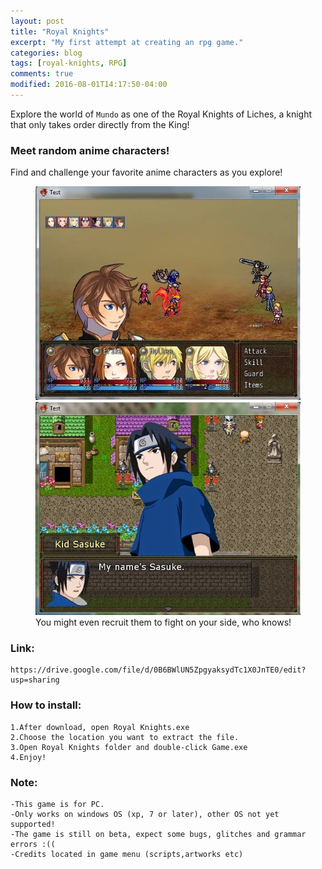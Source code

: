 ```yaml
---
layout: post
title: "Royal Knights"
excerpt: "My first attempt at creating an rpg game."
categories: blog
tags: [royal-knights, RPG]
comments: true
modified: 2016-08-01T14:17:50-04:00
---
```


Explore the world of `Mundo` as one of the Royal Knights of Liches, a knight that only takes order directly from the King! 

### Meet random anime characters!

Find and challenge your favorite anime characters as you explore!


<figure class="half">
	<a href="/images/Royal1.jpg"><img src="/images/Royal1.jpg" alt="image"></a>
	<a href="/images/Royal2.jpg"><img src="/images/Royal2.jpg" alt="image"></a>
	<figcaption>You might even recruit them to fight on your side, who knows!</figcaption>
</figure>

### Link:
	https://drive.google.com/file/d/0B6BWlUN5ZpgyaksydTc1X0JnTE0/edit?usp=sharing

### How to install:
	1.After download, open Royal Knights.exe 
	2.Choose the location you want to extract the file. 
	3.Open Royal Knights folder and double-click Game.exe
	4.Enjoy! 

### Note:
	-This game is for PC.
	-Only works on windows OS (xp, 7 or later), other OS not yet supported! 
	-The game is still on beta, expect some bugs, glitches and grammar errors :((
	-Credits located in game menu (scripts,artworks etc)